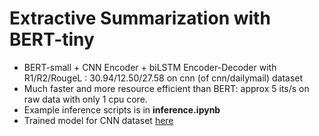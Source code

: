 # Extractive Summarization with BERT-tiny
 - BERT-small + CNN Encoder + biLSTM Encoder-Decoder with R1/R2/RougeL : 30.94/12.50/27.58 on cnn (of cnn/dailymail) dataset
 - Much faster and more resource efficient than BERT: approx 5 its/s on raw data with only 1 cpu core.
 - Example inference scripts is in **inference.ipynb**
 - Trained model for CNN dataset [here](https://drive.google.com/drive/folders/1CGFl9ihei9jSqoT6ITXwkU47ri9bXL1J?usp=sharing)
